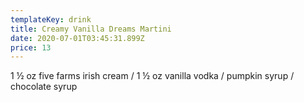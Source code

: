 ```yaml
---
templateKey: drink
title: Creamy Vanilla Dreams Martini
date: 2020-07-01T03:45:31.899Z
price: 13
---
```


1 ½ oz five farms irish cream / 1 ½ oz vanilla vodka / pumpkin syrup / chocolate syrup
